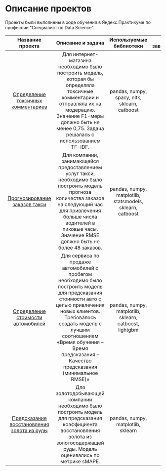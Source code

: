 # Описание проектов

Проекты были выполнены в ходе обучения в Яндекс.Практикуме по профессии "Специалист по Data Science".

| Название проекта | Описание и задача | Используемые библиотеки | Год завершения |
| :--------------: | :---------------: | :---------------------: | :-------------:|
| [Определение токсичных комментариев](toxic_comments) | Для интернет-магазина необходимо было построить модель, которая бы определяла токсичные комментарии и отправляла их на модерацию. Значение F1-меры должно быть не менее 0,75. Задача решалась с использованием TF-IDF. | pandas, numpy, spacy, nltk, sklearn, catboost | 2022 |
| [Прогнозирование заказов такси](taxi_orders_forecast) | Для компании, занимающейся предоставлением услуг такси, необходимо было построить модель прогноза количества заказов на следующий час для привлечения больше числа водителей в пиковые часы. Значение RMSE должно быть не более 48 заказов. | pandas, numpy, matplotlib, statsmodels, sklearn, catboost | 2022 |
| [Определение стоимости автомобилей](cost_cars_determination) | Для сервиса по продаже автомобилей с пробегом необходимо было построить модель для предсказания стоимости авто с целью привлечения новых клиентов. Требовалось создать модель с лучшим соотношением «Время обучения – Время предсказания – Качество предсказания (минимальное RMSE)» | pandas, numpy, matplotlib, sklearn, catboost, lightgbm | 2022 |
| [Предсказание восстановления золота из руды](recovery_of_gold_from_ore) | Для золотодобывающей компании необходимо было построить модель для предсказания коэффициента восстановления золота из золотосодержащей руды. Модель оценивались по метрике sMAPE. | pandas, numpy, matplotlib, sklearn | 2022 |
